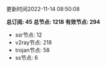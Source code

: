 更新时间2022-11-14 08:50:08

**总订阅: 45**
**总节点: 1218**
**有效节点: 294**
- ssr节点: 12
- v2ray节点: 218
- trojan节点: 58
- ss节点: 6
